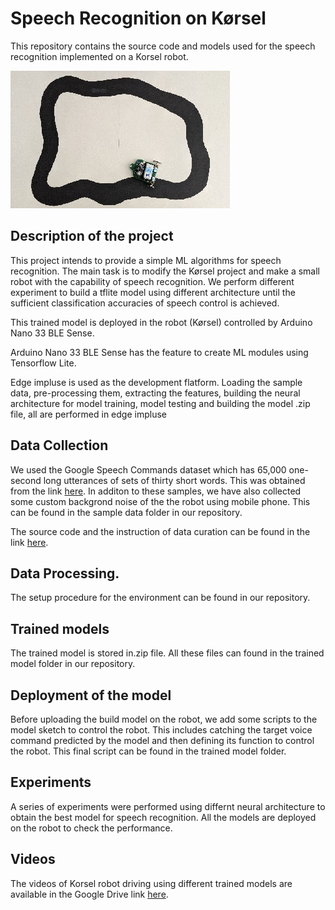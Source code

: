 # Speech Recognition on Kørsel

This repository contains the source code and models used for the speech recognition implemented on a Korsel robot. 
 
![Korsel Robot](./images/korsel_robot.jpg)

## Description of the project

This project intends to provide a simple ML algorithms for speech recognition. The main task is to modify the Kørsel project and make a small robot with the capability of speech recognition. 
We perform different experiment to build a tflite model using different architecture until the sufficient classification accuracies of speech control is achieved.

This trained model is deployed in the robot (Kørsel) controlled by Arduino Nano 33 BLE Sense. 

Arduino Nano 33 BLE Sense has the feature to create ML modules using Tensorflow Lite.

Edge impluse is used as the development flatform. Loading the sample data, pre-processing them, extracting the features, building the neural architecture for model training, model testing
and building the model .zip file, all are performed in edge impluse         

## Data Collection
We used the Google Speech Commands dataset which has 65,000 one-second long utterances of sets of thirty short words. This was obtained from the link [here](http://download.tensorflow.org/data/speech_commands_v0.02.tar.gz). 
In additon to these samples, we have also collected some custom backgrond noise of the the robot using mobile phone. This can be found in the sample data folder in our repository.

The source code and the instruction of data curation can be found in the link [here](https://github.com/memanish008/ei-keyword-spotting).

## Data Processing.
 The setup procedure for the environment can be found in our repository. 

## Trained  models 
The trained model is stored in.zip file. All these files can found in the trained model folder in our repository. 

## Deployment of the model
Before uploading the build model on the robot, we add some scripts to the model sketch to control the robot. This includes catching the target voice command predicted by the model and 
then defining its function to control the robot. This final script can be found in the trained model folder.

## Experiments 
A series of experiments were performed using differnt neural architecture to obtain the best model for speech recognition. All the models are deployed on the robot to check the performance.

## Videos  
The videos of Korsel robot driving using different trained models are available in the Google Drive link [here](https://drive.google.com/drive/folders/1pUV_IysSdNKn0U_R8hXAS0FiaRnUzW44?usp=sharing).
